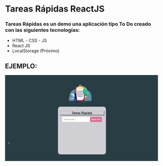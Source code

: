 # Tareas Rápidas ReactJS
### Tareas Rápidas es un demo una aplicación tipo To Do creado con las siguientes tecnologías:

* HTML - CSS - JS
* React JS
* LocalStorage (Próximo)


## EJEMPLO:
![Tareas Rápidas JS](https://raw.githubusercontent.com/edwinsacrecinos/storage_img/main/Lista_Rapida/listarapida.gif)